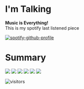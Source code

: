 # I'm Talking 

<b>Music is Everything!</b><br>
This is my spotify last listened piece

[![spotify-github-profile](https://spotify-github-profile.vercel.app/api/view?uid=omermarvel&cover_image=true&theme=novatorem)](https://spotify-github-profile.vercel.app/api/view?uid=omermarvel&redirect=true)

# Summary
<img src="https://img.shields.io/github/license/omermarvel/github-profilinator?style=for-the-badge"> <img src="https://img.shields.io/github/forks/omermarvel/github-profilinator?style=for-the-badge"> <img src="https://img.shields.io/github/stars/omermarvel/github-profilinator?style=for-the-badge"> <img src="https://img.shields.io/github/issues/omermarvel/github-profilinator?style=for-the-badge"> <img src="https://img.shields.io/github/issues-pr/omermarvel/github-profilinator?style=for-the-badge"> <img src="https://raw.githubusercontent.com/omidnikrah/profile-activity-generator/master/demo.png">

![visitors](https://visitor-badge.glitch.me/badge?page_id=page.id&left_color=green&right_color=red)
